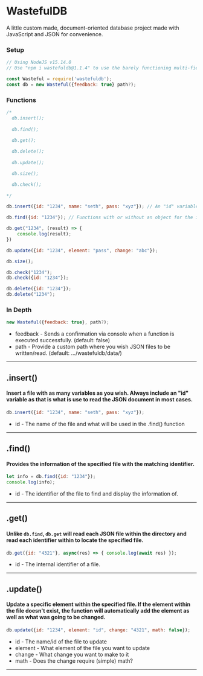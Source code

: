 # WastefulDB
A little custom made, document-oriented database project made with JavaScript and JSON for convenience.


### Setup
```js
// Using NodeJS v15.14.0
// Use "npm i wastefuldb@1.1.4" to use the barely functioning multi-field JSON functions

const Wasteful = require('wastefuldb');
const db = new Wasteful({feedback: true} path?);
```

### Functions
```js
/*
  db.insert();
    
  db.find();
  
  db.get();

  db.delete();
  
  db.update();

  db.size();

  db.check();
    
*/

db.insert({id: "1234", name: "seth", pass: "xyz"}); // An "id" variable is required in every insertion.

db.find({id: "1234"}); // Functions with or without an object for the identifier.

db.get("1234", (result) => {
    console.log(result);
})

db.update({id: "1234", element: "pass", change: "abc"});

db.size();

db.check("1234");
db.check({id: "1234"});

db.delete({id: "1234"});
db.delete("1234");
```

### In Depth
```js
new Wasteful({feedback: true}, path?);
```
* feedback - Sends a confirmation via console when a function is executed successfully. (default: false)
* path - Provide a custom path where you wish JSON files to be written/read. (default: .../wastefuldb/data/)

___

## .insert()
#### Insert a file with as many variables as you wish. __Always__ include an "id" variable as that is what is use to read the JSON document in most cases.
```js
db.insert({id: "1234", name: "seth", pass: "xyz"});
```
* id - The name of the file and what will be used in the .find() function

___

## .find()
#### Provides the information of the specified file with the matching identifier.
```js
let info = db.find({id: "1234"});
console.log(info);
```
* id - The identifier of the file to find and display the information of.

___

## .get()
#### Unlike `db.find`, `db.get` will read each JSON file within the directory and read each identifier within to locate the specified file.
```js
db.get({id: "4321"}, async(res) => { console.log(await res) });
```
* id - The internal identifier of a file.

___

## .update()
#### Update a specific element within the specified file. If the element within the file doesn't exist, the function will automatically add the element as well as what was going to be changed.
```js
db.update({id: "1234", element: "id", change: "4321", math: false});
```
* id - The name/id of the file to update
* element - What element of the file you want to update
* change - What change you want to make to it
* math - Does the change require (simple) math?

___
